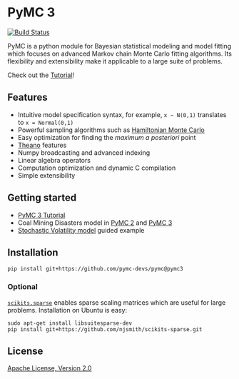 # PyMC 3

[![Build Status](https://travis-ci.org/pymc-devs/pymc.png)](https://travis-ci.org/pymc-devs/pymc)

PyMC is a python module for Bayesian statistical modeling and model fitting which focuses on advanced Markov chain Monte Carlo fitting algorithms. Its flexibility and extensibility make it applicable to a large suite of problems. 

Check out the [Tutorial](http://nbviewer.ipython.org/urls/raw.github.com/pymc-devs/pymc/pymc3/pymc/examples/tutorial.ipynb)!

## Features 

 * Intuitive model specification syntax, for example, `x ~ N(0,1)` translates to `x = Normal(0,1)`
 * Powerful sampling algorithms such as [Hamiltonian Monte Carlo](http://en.wikipedia.org/wiki/Hybrid_Monte_Carlo)
 * Easy optimization for finding the *maximum a posteriori* point
 * [Theano](http://deeplearning.net/software/theano/) features 
  * Numpy broadcasting and advanced indexing 
  * Linear algebra operators
  * Computation optimization and dynamic C compilation
 * Simple extensibility

## Getting started
 * [PyMC 3 Tutorial](http://nbviewer.ipython.org/urls/raw.github.com/pymc-devs/pymc/pymc3/pymc/examples/tutorial.ipynb)
 * Coal Mining Disasters model in [PyMC 2](https://github.com/pymc-devs/pymc/blob/master/pymc/examples/disaster_model.py) and [PyMC 3](https://github.com/pymc-devs/pymc/blob/pymc3/examples/disaster_model.py) 
 * [Stochastic Volatility model](http://nbviewer.ipython.org/urls/raw.github.com/pymc-devs/pymc/pymc3/pymc/examples/stochastic_volatility.ipynb) guided example

## Installation 

```
pip install git+https://github.com/pymc-devs/pymc@pymc3
```

### Optional

[`scikits.sparse`](https://github.com/njsmith/scikits-sparse) enables sparse scaling matrices which are useful for large problems. Installation on Ubuntu is easy:

```
sudo apt-get install libsuitesparse-dev 
pip install git+https://github.com/njsmith/scikits-sparse.git
```

## License 
[Apache License, Version 2.0](https://github.com/pymc-devs/pymc/blob/pymc3/LICENSE)
